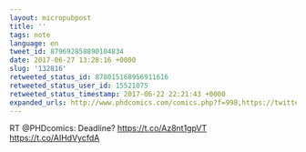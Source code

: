 ```yaml
---
layout: micropubpost
title: ''
tags: note
language: en
tweet_id: 879692858890104834
date: 2017-06-27 13:28:16 +0000
slug: '132816'
retweeted_status_id: 878015168956911616
retweeted_status_user_id: 15521075
retweeted_status_timestamp: 2017-06-22 22:21:43 +0000
expanded_urls: http://www.phdcomics.com/comics.php?f=998,https://twitter.com/PHDcomics/status/878015168956911617/photo/1,http://www.phdcomics.com/comics.php?f=998,https://twitter.com/PHDcomics/status/878015168956911617/photo/1
---
```

RT @PHDcomics: Deadline? https://t.co/Az8nt1gpVT https://t.co/AIHdVycfdA
